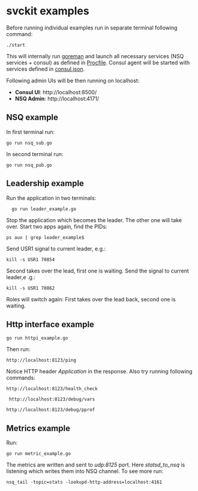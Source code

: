 # svckit examples

Before running individual examples run in separate terminal following command:
```
./start
```

This will internally run [goreman](https://github.com/mattn/goreman) and launch all necessary services (NSQ services + consul) as defined in [Procfile](./Procfile). Consul agent will be started with services defined in [consul.json](./consul.json). 

Following admin UIs will be then running on localhost:

* **Consul UI**: http://localhost:8500/
* **NSQ Admin**: http://localhost:4171/

## NSQ example

In first terminal run:
```
go run nsq_sub.go
```     
In second terminal run:
```
go run nsq_pub.go
```


## Leadership example
Run the application in two terminals:
```
  go run leader_example.go
```  
Stop the application which becomes the leader. The other one will take over.
Start two apps again, find the PIDs:
```
ps aux | grep leader_example$
```     
Send USR1 signal to current leader, e.g.:
```   
kill -s USR1 70854
```  
Second takes over the lead, first one is waiting. Send the signal to current leader,e .g.:
```   
kill -s USR1 70862
```  
Roles will switch again: First takes over the lead back, second one is waiting.


## Http interface example
```
go run httpi_example.go
```
Then run:
```
http://localhost:8123/ping
```
Notice HTTP header *Application* in the response. Also try running following commands:

```
http://localhost:8123/health_check
```

```
 http://localhost:8123/debug/vars
```

```
http://localhost:8123/debug/pprof
```

## Metrics example
Run:
```
go run metric_example.go
``` 
The metrics are written and sent to *udp:8125* port. Here *statsd_to_nsq* is listening which writes them into NSQ channel. To see more run:
```
nsq_tail -topic=stats -lookupd-http-address=localhost:4161
```